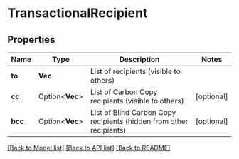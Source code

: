 # TransactionalRecipient

## Properties

Name | Type | Description | Notes
------------ | ------------- | ------------- | -------------
**to** | **Vec<String>** | List of recipients (visible to others) | 
**cc** | Option<**Vec<String>**> | List of Carbon Copy recipients (visible to others) | [optional]
**bcc** | Option<**Vec<String>**> | List of Blind Carbon Copy recipients (hidden from other recipients) | [optional]

[[Back to Model list]](../README.md#documentation-for-models) [[Back to API list]](../README.md#documentation-for-api-endpoints) [[Back to README]](../README.md)



